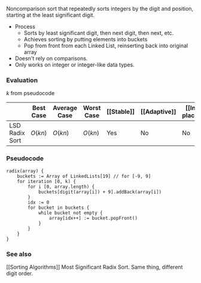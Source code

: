 Noncomparison sort that repeatedly sorts integers by the digit and position, starting at the least significant digit.
* Process
	* Sorts by least significant digit, then next digit, then next, etc.
	* Achieves sorting by putting elements into buckets
	* Pop from front from each Linked List, reinserting back into original array
* Doesn't rely on comparisons.
* Only works on integer or integer-like data types.
### Evaluation
$k$ from pseudocode

|                | Best Case | Average Case | Worst Case | [[Stable]] | [[Adaptive]] | [[In-place]] |
| -------------- | --------- | ------------ | ---------- | ---------- | ------------ | ------------ |
| LSD Radix Sort | $O(kn)$   | $O(kn)$      | $O(kn)$    | Yes        | No           | No           |
### Pseudocode
```
radix(array) {
	buckets := Array of LinkedLists[19] // for [-9, 9]
	for iteration [0, k) {
		for i [0, array.length) {
			buckets[digit(array[i]) + 9].addBack(array[i])
		}
		idx := 0
		for bucket in buckets {
			while bucket not empty {
				array[idx++] := bucket.popFront() 
			}
		}
	}
}
```
### See also
[[Sorting Algorithms]]
Most Significant Radix Sort. Same thing, different digit order.